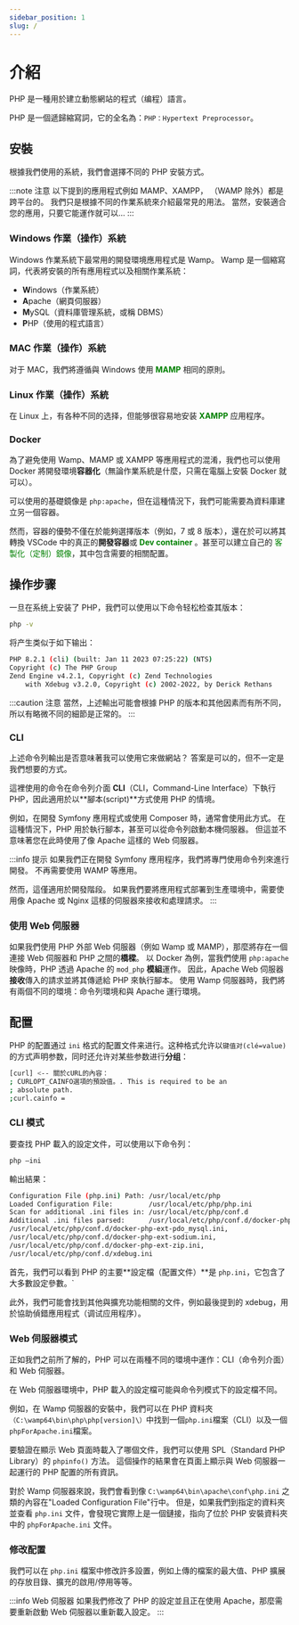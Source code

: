 ```yaml
---
sidebar_position: 1
slug: /
---
```


# 介紹

PHP 是一種用於建立動態網站的程式（编程）語言。

PHP 是一個遞歸縮寫詞，它的全名為：`PHP：Hypertext Preprocessor`。

## 安裝

根據我們使用的系統，我們會選擇不同的 PHP 安裝方式。

:::note 注意
以下提到的應用程式例如 MAMP、XAMPP， （WAMP 除外）都是跨平台的。 我們只是根據不同的作業系統來介紹最常見的用法。 當然，安裝適合您的應用，只要它能運作就可以…
:::

### Windows 作業（操作）系統

Windows 作業系統下最常用的開發環境應用程式是 Wamp。
Wamp 是一個縮寫詞，代表將安裝的所有應用程式以及相關作業系統：

-   **W**indows（作業系統）
-   **A**pache（網頁伺服器）
-   **M**ySQL（資料庫管理系統，或稱 DBMS）
-   **P**HP（使用的程式語言）

### MAC 作業（操作）系統

对于 MAC，我們將遵循與 Windows 使用<font color="green"> **MAMP** </font>相同的原則。

### Linux 作業（操作）系統

在 Linux 上，有各种不同的选择，但能够很容易地安装 <font color="green"> **XAMPP** </font> 应用程序。

### Docker

為了避免使用 Wamp、MAMP 或 XAMPP 等應用程式的混淆，我們也可以使用 Docker 將開發環境**容器化**（無論作業系統是什麼，只需在電腦上安裝 Docker 就可以）。

可以使用的基礎鏡像是 `php:apache`，但在這種情況下，我們可能需要為資料庫建立另一個容器。

然而，容器的優勢不僅在於能夠選擇版本（例如，7 或 8 版本），還在於可以將其轉換 VSCode 中的真正的**開發容器**或 <font color="green"> **Dev container** </font>。甚至可以建立自己的<font color="green"> 客製化（定制）鏡像</font>，其中包含需要的相關配置。

## 操作步骤

一旦在系统上安装了 PHP，我們可以使用以下命令轻松检查其版本：

```bash
php -v
```

将产生类似于如下输出：

```bash
PHP 8.2.1 (cli) (built: Jan 11 2023 07:25:22) (NTS)
Copyright (c) The PHP Group
Zend Engine v4.2.1, Copyright (c) Zend Technologies
    with Xdebug v3.2.0, Copyright (c) 2002-2022, by Derick Rethans
```

:::caution 注意
當然，上述輸出可能會根據 PHP 的版本和其他因素而有所不同，所以有略微不同的細節是正常的。
:::

### CLI

上述命令列輸出是否意味著我可以使用它來做網站？ 答案是可以的，但不一定是我們想要的方式。

這裡使用的命令在命令列介面 **CLI**（CLI，Command-Line Interface）下執行 PHP，因此適用於以**腳本(script)**方式使用 PHP 的情境。

例如，在開發 Symfony 應用程式或使用 Composer 時，通常會使用此方式。 在這種情況下，PHP 用於執行腳本，甚至可以從命令列啟動本機伺服器。 但這並不意味著您在此時使用了像 Apache 這樣的 Web 伺服器。

:::info 提示
如果我們正在開發 Symfony 應用程序，我們將專門使用命令列來進行開發。 不再需要使用 WAMP 等應用。

然而，這僅適用於開發階段。 如果我們要將應用程式部署到生產環境中，需要使用像 Apache 或 Nginx 這樣的伺服器來接收和處理請求。
:::

### 使用 Web 伺服器

如果我們使用 PHP 外部 Web 伺服器（例如 Wamp 或 MAMP），那麼將存在一個連接 Web 伺服器和 PHP 之間的**橋樑**。
以 Docker 為例，當我們使用 `php:apache` 映像時，PHP 透過 Apache 的 `mod_php` **模組**運作。 因此，Apache Web 伺服器**接收**傳入的請求並將其傳遞給 PHP 來執行腳本。
使用 Wamp 伺服器時，我們將有兩個不同的環境：命令列環境和與 Apache 運行環境。

## 配置

PHP 的配置通过 `ini` 格式的配置文件来进行。这种格式允许以`键值对(clé=value)`的方式声明参数，同时还允许对某些参数进行**分组**：

```bash
[curl] <-- 關於cURL的內容：
; CURLOPT_CAINFO選項的預設值。. This is required to be an
; absolute path.
;curl.cainfo =
```

### CLI 模式

要查找 PHP 載入的設定文件，可以使用以下命令列：

```bash
php –ini
```

輸出結果：

```bash
Configuration File (php.ini) Path: /usr/local/etc/php
Loaded Configuration File:         /usr/local/etc/php/php.ini
Scan for additional .ini files in: /usr/local/etc/php/conf.d
Additional .ini files parsed:      /usr/local/etc/php/conf.d/docker-php-ext-intl.ini,
/usr/local/etc/php/conf.d/docker-php-ext-pdo_mysql.ini,
/usr/local/etc/php/conf.d/docker-php-ext-sodium.ini,
/usr/local/etc/php/conf.d/docker-php-ext-zip.ini,
/usr/local/etc/php/conf.d/xdebug.ini
```

首先，我們可以看到 PHP 的主要**設定檔（配置文件）**是 `php.ini`，它包含了大多數設定參數。`

此外，我們可能會找到其他與擴充功能相關的文件，例如最後提到的 xdebug，用於協助偵錯應用程式（调试应用程序）。

### Web 伺服器模式

正如我們之前所了解的，PHP 可以在兩種不同的環境中運作：CLI（命令列介面）和 Web 伺服器。

在 Web 伺服器環境中，PHP 載入的設定檔可能與命令列模式下的設定檔不同。

例如，在 Wamp 伺服器的安裝中，我們可以在 PHP 資料夾`（C:\wamp64\bin\php\php[version]\）`中找到一個`php.ini`檔案（CLI）以及一個`phpForApache.ini`檔案。

要驗證在顯示 Web 頁面時載入了哪個文件，我們可以使用 SPL（Standard PHP Library）的 `phpinfo()` 方法。
這個操作的結果會在頁面上顯示與 Web 伺服器一起運行的 PHP 配置的所有資訊。

對於 Wamp 伺服器來說，我們會看到像 `C:\wamp64\bin\apache\conf\php.ini` 之類的內容在"Loaded Configuration File"行中。 但是，如果我們到指定的資料夾並查看 `php.ini` 文件，會發現它實際上是一個鏈接，指向了位於 PHP 安裝資料夾中的 `phpForApache.ini` 文件。

### 修改配置

我們可以在 `php.ini` 檔案中修改許多設置，例如上傳的檔案的最大值、PHP 擴展的存放目錄、擴充的啟用/停用等等。

:::info Web 伺服器
如果我們修改了 PHP 的設定並且正在使用 Apache，那麼需要重新啟動 Web 伺服器以重新載入設定。
:::

